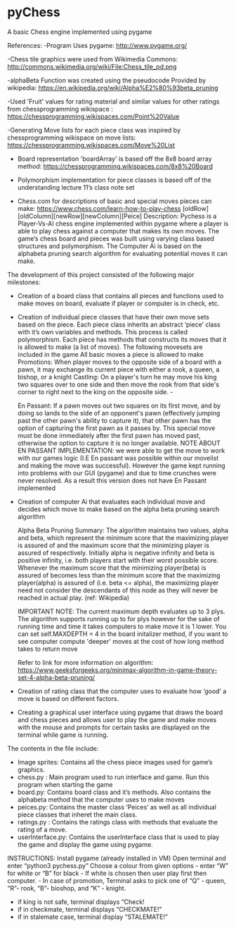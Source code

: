 # pyChess
A basic Chess engine implemented using pygame

References:
  -Program Uses pygame: http://www.pygame.org/

  -Chess tile graphics were used from Wikimedia Commons: http://commons.wikimedia.org/wiki/File:Chess_tile_pd.png

  -alphaBeta Function was created using the pseudocode Provided by wikipedia: https://en.wikipedia.org/wiki/Alpha%E2%80%93beta_pruning


  -Used 'Fruit' values for rating material and similar values for other ratings from chessprogramming wikispace : https://chessprogramming.wikispaces.com/Point%20Value

  -Generating Move lists for each piece class was inspired by chessprogramming wikispace on move lists: https://chessprogramming.wikispaces.com/Move%20List

  - Board representation 'boardArray' is based off the 8x8 board array method: https://chessprogramming.wikispaces.com/8x8%20Board

  - Polymorphism implementation for piece classes is based off of  the understanding lecture 11’s class note set

  - Chess.com for descriptions of basic and special moves pieces can make:
  https://www.chess.com/learn-how-to-play-chess
[oldRow][oldColumn][newRow][newColumn][Peice]
Description:
Pychess is a Player-Vs-AI chess engine implemented within pygame where a player is able to play chess against a computer that makes its own moves.
The game’s chess board and pieces was built using varying class based structures and polymorphism.
The Computer Ai is based on the alphabeta pruning search algorithm for evaluating potential moves it can make.

The development of this project consisted of the following major milestones:

- Creation of a board class that contains all pieces and functions used to make moves on board, evaluate if player or computer is in check, etc.

- Creation of individual piece classes that have their own move sets based on the piece. Each piece class inherits an abstract ‘piece’ class with it’s own variables and methods.
  This process is called polymorphism.
  Each piece has methods that constructs its moves that it is allowed to make (a list of moves).
  The following movesets are included in the game
  All basic moves a piece is allowed to make
  Promotions: When player moves to the opposite side of a board with a pawn, it may exchange its current piece with either a rook, a queen, a bishop, or a knight
  Castling:  On a player's turn he may move his king two squares over to one side and then move the rook from that side's corner to right next to the king on the opposite side. -

  En Passant:  If a pawn moves out two squares on its first move, and by doing so lands to the side of an opponent's pawn (effectively jumping past the other pawn's ability to capture it),
   that other pawn has the option of capturing the first pawn as it passes by. This special move must be done immediately after the first pawn has moved past,
   otherwise the option to capture it is no longer available.
  NOTE ABOUT EN PASSANT IMPLEMENTATION: we were able to get the move to work with our games logic (I.E En passant was possible within our movelist and making the move was successful).
   However the game kept running into problems with our GUI (pygame) and due to time crunches were never resolved. As a result this version does not have En Passant implemented

- Creation of computer Ai that evaluates each individual move and decides which move to make based on the alpha beta pruning search algorithm

  Alpha Beta Pruning Summary: The algorithm maintains two values, alpha and beta, which represent the minimum score that the maximizing player is assured of and the maximum score that the minimizing player is assured of respectively. Initially alpha is negative infinity and beta is positive infinity, i.e. both players start with their worst possible score. Whenever the maximum score that the minimizing player(beta) is assured of becomes less than the minimum score that the maximizing player(alpha) is assured of (i.e. beta <= alpha), the maximizing player need not consider the descendants of this node as they will never be reached in actual play.
  (ref: Wikipedia)

  IMPORTANT NOTE: The current maximum depth evaluates up to 3 plys. The algorithm supports
  running up to for plys however for the sake of running time and time it takes computers
  to make move it is 1 lower. You can set self.MAXDEPTH = 4 in the board initalizer method,
  if you want to see computer compute 'deeper' moves at the cost of how long method
  takes to return move

  Refer to link for more information on algorithm: https://www.geeksforgeeks.org/minimax-algorithm-in-game-theory-set-4-alpha-beta-pruning/

- Creation of rating class that the computer uses to evaluate how ‘good’ a move is based on different factors.

- Creating  a graphical user interface using pygame that draws the board and chess pieces and allows user to play the game and make moves with the mouse and prompts
  for certain tasks are displayed on the terminal while game is running.





The contents in the file include:
- Image sprites: Contains all the chess piece images used for game’s graphics.
- chess.py : Main program used to run interface and game. Run this program when starting the game
- board.py: Contains board class and it’s methods. Also contains the alphabeta method that the computer uses to make moves
- peices.py: Contains the master class ‘Peices’ as well as all individual piece classes that inheret the main class.
- ratings.py : Contains the ratings class with methods that evaluate the rating of a move.
- userInterface.py: Contains the userInterface class that is used to play the game and display the game using pygame.


INSTRUCTIONS:
  Install pygame (already installed in VM)
  Open terminal and enter “python3 pychess.py”
  Choose a colour from given options
    - enter “W” for white or “B” for black
      -     If white is chosen then user play first then computer.
     -      In case of promotion, Terminal asks to pick one of “Q” - queen, “R”- rook, “B”- bioshop, and “K” - knight.
  - if king is not safe, terminal displays “Check!
  - if in checkmate, terminal displays “CHECKMATE!”
  - if in stalemate case, terminal display “STALEMATE!”

